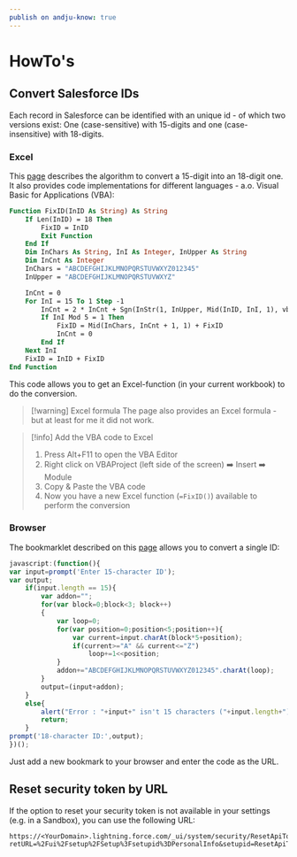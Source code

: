 ```yaml
---
publish on andju-know: true
---
```

# HowTo's
## Convert Salesforce IDs
Each record in Salesforce can be identified with an unique id - of which two versions exist: One (case-sensitive) with 15-digits and one (case-insensitive) with 18-digits.
### Excel
This [page](https://www.gammone.com/en/programming/how-to-convert-salesforce-id-from-15-to-18-chars) describes the algorithm to convert a 15-digit into an 18-digit one. It also provides code implementations for different languages - a.o. Visual Basic for Applications (VBA):
```vb
Function FixID(InID As String) As String
	If Len(InID) = 18 Then
		FixID = InID
		Exit Function
	End If
	Dim InChars As String, InI As Integer, InUpper As String
	Dim InCnt As Integer
	InChars = "ABCDEFGHIJKLMNOPQRSTUVWXYZ012345"
	InUpper = "ABCDEFGHIJKLMNOPQRSTUVWXYZ"

	InCnt = 0
	For InI = 15 To 1 Step -1
		InCnt = 2 * InCnt + Sgn(InStr(1, InUpper, Mid(InID, InI, 1), vbBinaryCompare))
		If InI Mod 5 = 1 Then
			FixID = Mid(InChars, InCnt + 1, 1) + FixID
			InCnt = 0
		End If
	Next InI
	FixID = InID + FixID
End Function
```

This code allows you to get an Excel-function (in your current workbook) to do the conversion.

> [!warning] Excel formula
> The page also provides an Excel formula - but at least for me it did not work.

> [!info] Add the VBA code to Excel
> 1. Press Alt+F11 to open the VBA Editor
> 2. Right click on VBAProject (left side of the screen) ➡️ Insert ➡️ Module
> 3. Copy & Paste the VBA code
> 4. Now you have a new Excel function (`=FixID()`) available to perform the conversion
### Browser
The bookmarklet described on this [page](https://help.salesforce.com/s/articleView?id=000385066&type=1) allows you to convert a single ID:
```js
javascript:(function(){
var input=prompt('Enter 15-character ID');
var output;
	if(input.length == 15){
		var addon="";
		for(var block=0;block<3; block++)
		{
			var loop=0;
			for(var position=0;position<5;position++){
				var current=input.charAt(block*5+position);
				if(current>="A" && current<="Z")
					loop+=1<<position;
			}
			addon+="ABCDEFGHIJKLMNOPQRSTUVWXYZ012345".charAt(loop);
		}
		output=(input+addon);
	}
	else{
		alert("Error : "+input+" isn't 15 characters ("+input.length+")");
		return;
	}
prompt('18-character ID:',output);
})();
```

Just add a new bookmark to your browser and enter the code as the URL.

## Reset security token by URL
If the option to reset your security token is not available in your settings (e.g. in a Sandbox), you can use the following URL:
```http
https://<YourDomain>.lightning.force.com/_ui/system/security/ResetApiTokenEdit?retURL=%2Fui%2Fsetup%2FSetup%3Fsetupid%3DPersonalInfo&setupid=ResetApiToken
```